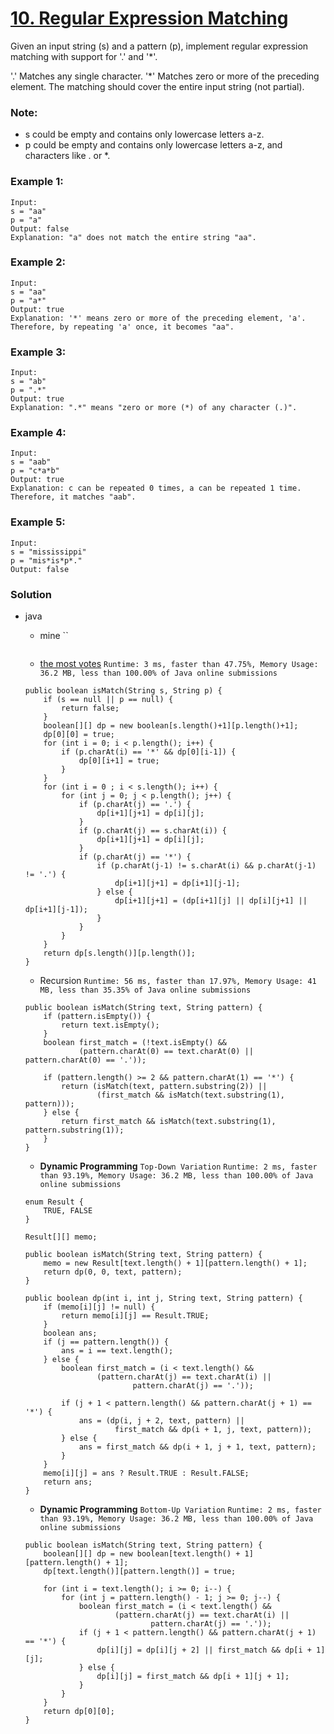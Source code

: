 # [10. Regular Expression Matching](https://leetcode.com/problems/regular-expression-matching/)

Given an input string (s) and a pattern (p), implement regular expression matching with support for '.' and '*'.

'.' Matches any single character.
'*' Matches zero or more of the preceding element.
The matching should cover the entire input string (not partial).

### Note:
* s could be empty and contains only lowercase letters a-z.
* p could be empty and contains only lowercase letters a-z, and characters like . or *.

### Example 1:
```
Input:
s = "aa"
p = "a"
Output: false
Explanation: "a" does not match the entire string "aa".
```

### Example 2:
```
Input:
s = "aa"
p = "a*"
Output: true
Explanation: '*' means zero or more of the preceding element, 'a'. Therefore, by repeating 'a' once, it becomes "aa".
```

### Example 3:
```
Input:
s = "ab"
p = ".*"
Output: true
Explanation: ".*" means "zero or more (*) of any character (.)".
```

### Example 4:
```
Input:
s = "aab"
p = "c*a*b"
Output: true
Explanation: c can be repeated 0 times, a can be repeated 1 time. Therefore, it matches "aab".
```

### Example 5:
```
Input:
s = "mississippi"
p = "mis*is*p*."
Output: false
```

### Solution
* java 
  * mine ``
  ```
  ```
  
  * [the most votes](https://leetcode.com/problems/regular-expression-matching/discuss/5651/Easy-DP-Java-Solution-with-detailed-Explanation) 
  `Runtime: 3 ms, faster than 47.75%, Memory Usage: 36.2 MB, less than 100.00% of Java online submissions`
  ```
  public boolean isMatch(String s, String p) {
      if (s == null || p == null) {
          return false;
      }
      boolean[][] dp = new boolean[s.length()+1][p.length()+1];
      dp[0][0] = true;
      for (int i = 0; i < p.length(); i++) {
          if (p.charAt(i) == '*' && dp[0][i-1]) {
              dp[0][i+1] = true;
          }
      }
      for (int i = 0 ; i < s.length(); i++) {
          for (int j = 0; j < p.length(); j++) {
              if (p.charAt(j) == '.') {
                  dp[i+1][j+1] = dp[i][j];
              }
              if (p.charAt(j) == s.charAt(i)) {
                  dp[i+1][j+1] = dp[i][j];
              }
              if (p.charAt(j) == '*') {
                  if (p.charAt(j-1) != s.charAt(i) && p.charAt(j-1) != '.') {
                      dp[i+1][j+1] = dp[i+1][j-1];
                  } else {
                      dp[i+1][j+1] = (dp[i+1][j] || dp[i][j+1] || dp[i+1][j-1]);
                  }
              }
          }
      }
      return dp[s.length()][p.length()];
  }
  ```
  
  * Recursion `Runtime: 56 ms, faster than 17.97%, Memory Usage: 41 MB, less than 35.35% of Java online submissions`
  ```
  public boolean isMatch(String text, String pattern) {
      if (pattern.isEmpty()) {
          return text.isEmpty();
      }
      boolean first_match = (!text.isEmpty() &&
              (pattern.charAt(0) == text.charAt(0) || pattern.charAt(0) == '.'));

      if (pattern.length() >= 2 && pattern.charAt(1) == '*') {
          return (isMatch(text, pattern.substring(2)) ||
                  (first_match && isMatch(text.substring(1), pattern)));
      } else {
          return first_match && isMatch(text.substring(1), pattern.substring(1));
      }
  }
  ```
  
  * **Dynamic Programming** `Top-Down Variation` `Runtime: 2 ms, faster than 93.19%, Memory Usage: 36.2 MB, less than 100.00% of Java online submissions`
  ```
  enum Result {
      TRUE, FALSE
  }

  Result[][] memo;

  public boolean isMatch(String text, String pattern) {
      memo = new Result[text.length() + 1][pattern.length() + 1];
      return dp(0, 0, text, pattern);
  }

  public boolean dp(int i, int j, String text, String pattern) {
      if (memo[i][j] != null) {
          return memo[i][j] == Result.TRUE;
      }
      boolean ans;
      if (j == pattern.length()) {
          ans = i == text.length();
      } else {
          boolean first_match = (i < text.length() &&
                  (pattern.charAt(j) == text.charAt(i) ||
                          pattern.charAt(j) == '.'));

          if (j + 1 < pattern.length() && pattern.charAt(j + 1) == '*') {
              ans = (dp(i, j + 2, text, pattern) ||
                      first_match && dp(i + 1, j, text, pattern));
          } else {
              ans = first_match && dp(i + 1, j + 1, text, pattern);
          }
      }
      memo[i][j] = ans ? Result.TRUE : Result.FALSE;
      return ans;
  }
  ```
   
  * **Dynamic Programming** `Bottom-Up Variation` `Runtime: 2 ms, faster than 93.19%, Memory Usage: 36.2 MB, less than 100.00% of Java online submissions`
  ```
  public boolean isMatch(String text, String pattern) {
      boolean[][] dp = new boolean[text.length() + 1][pattern.length() + 1];
      dp[text.length()][pattern.length()] = true;

      for (int i = text.length(); i >= 0; i--) {
          for (int j = pattern.length() - 1; j >= 0; j--) {
              boolean first_match = (i < text.length() &&
                      (pattern.charAt(j) == text.charAt(i) ||
                              pattern.charAt(j) == '.'));
              if (j + 1 < pattern.length() && pattern.charAt(j + 1) == '*') {
                  dp[i][j] = dp[i][j + 2] || first_match && dp[i + 1][j];
              } else {
                  dp[i][j] = first_match && dp[i + 1][j + 1];
              }
          }
      }
      return dp[0][0];
  }
  ```
